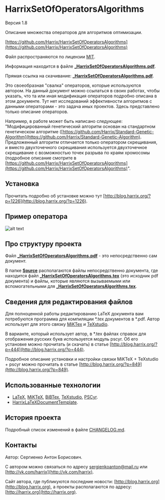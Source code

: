 HarrixSetOfOperatorsAlgorithms
==============================

Версия 1.8

Описание множества операторов для алгоритмов оптимизации.

[https://github.com/Harrix/HarrixSetOfOperatorsAlgorithms](https://github.com/Harrix/HarrixSetOfOperatorsAlgorithms)

Файл распространяются по лицензии [MIT](https://github.com/Harrix/HarrixSetOfOperatorsAlgorithms/blob/master/LICENSE).

Информация находится в файле [**_HarrixSetOfOperatorsAlgorithms.pdf**](https://github.com/Harrix/HarrixSetOfOperatorsAlgorithms/blob/master/_HarrixSetOfOperatorsAlgorithms.pdf).

Прямая ссылка на скачивание: [**_HarrixSetOfOperatorsAlgorithms.pdf**](https://raw.github.com/Harrix/HarrixSetOfOperatorsAlgorithms/master/_HarrixSetOfOperatorsAlgorithms.pdf).

Это своеобразная "свалка" операторов, которые используются автором. На данный документ можно ссылаться в своих работах, чтобы указать, что та или иная модификация операторов подробно описана в этом документе. Тут нет исследований эффективности алгоритмов с данными операторами - это задача иных проектов. Здесь представлено только описание операторов.

Например, в работе может быть написано следующее: "Модифицированный генетический алгоритм основан на стандартном генетическом алгоритме ([https://github.com/Harrix/Standard-Genetic-Algorithm](https://github.com/Harrix/Standard-Genetic-Algorithm). Предложенный алгоритм отличается только оператором скрещивания, и вместо двухточечного скрещивания используется двухточечное скрещивание с возможностью точек разрыва по краям хромосомы (подробное описание смотрите в [https://github.com/Harrix/HarrixSetOfOperatorsAlgorithms](https://github.com/Harrix/HarrixSetOfOperatorsAlgorithms)".

Установка
---------

Прочитать подробно об установке можно тут [http://blog.harrix.org/?p=1226](http://blog.harrix.org/?p=1226).

Пример оператора
----------------

![alt text](https://raw.github.com/Harrix/HarrixSetOfOperatorsAlgorithms/master/images/example.png "Пример графика одного из оператора")

Про структуру проекта
---------------------

Файл [**_HarrixSetOfOperatorsAlgorithms.pdf**](https://github.com/Harrix/HarrixSetOfOperatorsAlgorithms/blob/master/_HarrixSetOfOperatorsAlgorithms.pdf) - это непосредственно сам документ.

В папке [**Source**](https://github.com/Harrix/HarrixSetOfOperatorsAlgorithms/blob/master/Source) располагаются файлы непосредственно документа, где находится файл [**_HarrixSetOfOperatorsAlgorithms.tex**](https://github.com/Harrix/HarrixSetOfOperatorsAlgorithms/blob/master/Source/_HarrixSetOfOperatorsAlgorithms.tex) (это исходник pdf документа) и файлы, которые являются вызываемыми или вспомогательными для [**_HarrixSetOfOperatorsAlgorithms.tex**](https://github.com/Harrix/HarrixSetOfOperatorsAlgorithms/blob/master/Source/_HarrixSetOfOperatorsAlgorithms.tex).

Сведения для редактирования файлов
----------------------------------

Для полноценной работы редактированию LaTeX документа вам потребуются программа для компиляции \*.tex документов в \*.pdf. Автор использует для этого связку [MiKTex](http://www.miktex.org/) и [TeXstudio](http://texstudio.sourceforge.net/). 

В варианте, который использует автор, в \*.tex файлах справок для отображения русских букв используется модуль pscyr. Об его установке можно прочитать (и скачать) в статье [http://blog.harrix.org/?p=444](http://blog.harrix.org/?p=444).

Подробное описание установки и настройки связки MiKTeX + TeXstudio + pscyr можно прочитать в статье [http://blog.harrix.org/?p=849](http://blog.harrix.org/?p=849).

Использованные технологии
-------------------------

- [LaTeX](http://ru.wikipedia.org/wiki/LaTeX), [MiKTeX](http://miktex.org/), [BiBTex](http://ru.wikipedia.org/wiki/BibTeX), [TeXstudio](http://texstudio.sourceforge.net/), [PSCyr](http://blog.harrix.org/?p=444).
- [HarrixLaTeXDocumentTemplate](https://github.com/Harrix/HarrixLaTeXDocumentTemplate).

История проекта
---------------

Подробный список изменений в файле [CHANGELOG.md](https://github.com/Harrix/HarrixSetOfOperatorsAlgorithms/blob/master/CHANGELOG.md).

Контакты
--------

Автор: Сергиенко Антон Борисович.

С автором можно связаться по адресу [sergienkoanton@mail.ru](mailto:sergienkoanton@mail.ru) или  [http://vk.com/harrix](http://vk.com/harrix).

Сайт автора, где публикуются последние новости: [http://blog.harrix.org](http://blog.harrix.org), а проекты располагаются по адресу: [http://harrix.org](http://harrix.org).